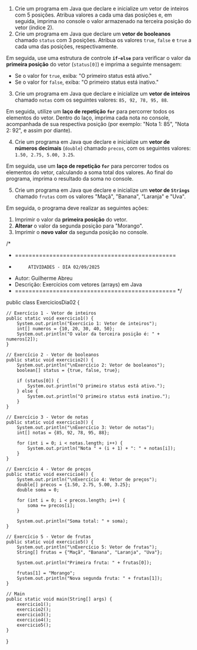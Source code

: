 1) Crie um programa em Java que declare e inicialize um vetor de inteiros com 5 posições. Atribua valores a cada uma das posições e, em seguida, imprima no console o valor armazenado na terceira posição do vetor (índice 2).
2) Crie um programa em Java que declare um **vetor de booleanos** chamado `status` com 3 posições. Atribua os valores `true`, `false` e `true` a cada uma das posições, respectivamente.

Em seguida, use uma estrutura de controle **`if-else`** para verificar o valor da **primeira posição** do vetor (`status[0]`) e imprima a seguinte mensagem:

* Se o valor for `true`, exiba: "O primeiro status está ativo."
* Se o valor for `false`, exiba: "O primeiro status está inativo."
3) Crie um programa em Java que declare e inicialize um **vetor de inteiros** chamado `notas` com os seguintes valores: `85, 92, 78, 95, 88`.

Em seguida, utilize um **laço de repetição `for`** para percorrer todos os elementos do vetor. Dentro do laço, imprima cada nota no console, acompanhada de sua respectiva posição (por exemplo: "Nota 1: 85", "Nota 2: 92", e assim por diante).

4) Crie um programa em Java que declare e inicialize um **vetor de números decimais** (`double`) chamado `precos`, com os seguintes valores: `1.50, 2.75, 5.00, 3.25`.

Em seguida, use um **laço de repetição `for`** para percorrer todos os elementos do vetor, calculando a soma total dos valores. Ao final do programa, imprima o resultado da soma no console.

5) Crie um programa em Java que declare e inicialize um **vetor de `Strings`** chamado `frutas` com os valores "Maçã", "Banana", "Laranja" e "Uva".

Em seguida, o programa deve realizar as seguintes ações:

1.  Imprimir o valor da **primeira posição** do vetor.
2.  **Alterar** o valor da segunda posição para "Morango".
3.  Imprimir o **novo valor** da segunda posição no console.


/*
 * ===============================================
 *          ATIVIDADES - DIA 02/09/2025
 * Autor: Guilherme Abreu
 * Descrição: Exercícios com vetores (arrays) em Java
 * ===============================================
 */

public class ExerciciosDia02 {

    // Exercício 1 - Vetor de inteiros
    public static void exercicio1() {
        System.out.println("Exercício 1: Vetor de inteiros");
        int[] numeros = {10, 20, 30, 40, 50};
        System.out.println("O valor da terceira posição é: " + numeros[2]);
    }

    // Exercício 2 - Vetor de booleanos
    public static void exercicio2() {
        System.out.println("\nExercício 2: Vetor de booleanos");
        boolean[] status = {true, false, true};

        if (status[0]) {
            System.out.println("O primeiro status está ativo.");
        } else {
            System.out.println("O primeiro status está inativo.");
        }
    }

    // Exercício 3 - Vetor de notas
    public static void exercicio3() {
        System.out.println("\nExercício 3: Vetor de notas");
        int[] notas = {85, 92, 78, 95, 88};

        for (int i = 0; i < notas.length; i++) {
            System.out.println("Nota " + (i + 1) + ": " + notas[i]);
        }
    }

    // Exercício 4 - Vetor de preços
    public static void exercicio4() {
        System.out.println("\nExercício 4: Vetor de preços");
        double[] precos = {1.50, 2.75, 5.00, 3.25};
        double soma = 0;

        for (int i = 0; i < precos.length; i++) {
            soma += precos[i];
        }

        System.out.println("Soma total: " + soma);
    }

    // Exercício 5 - Vetor de frutas
    public static void exercicio5() {
        System.out.println("\nExercício 5: Vetor de frutas");
        String[] frutas = {"Maçã", "Banana", "Laranja", "Uva"};

        System.out.println("Primeira fruta: " + frutas[0]);

        frutas[1] = "Morango";
        System.out.println("Nova segunda fruta: " + frutas[1]);
    }

    // Main
    public static void main(String[] args) {
        exercicio1();
        exercicio2();
        exercicio3();
        exercicio4();
        exercicio5();
    }
}
